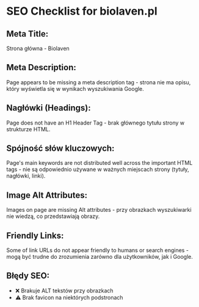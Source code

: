 
 
 # SEO Checklist for biolaven.pl

## Meta Title:
Strona główna - Biolaven

## Meta Description:
Page appears to be missing a meta description tag - strona nie ma opisu, który wyświetla się w wynikach wyszukiwania Google.

## Nagłówki (Headings):
Page does not have an H1 Header Tag - brak głównego tytułu strony w strukturze HTML.

## Spójność słów kluczowych:
Page's main keywords are not distributed well across the important HTML tags - nie są odpowiednio używane w ważnych miejscach strony (tytuły, nagłówki, linki).

## Image Alt Attributes:
Images on page are missing Alt attributes - przy obrazkach wyszukiwarki nie wiedzą, co przedstawiają obrazy.

## Friendly Links:
Some of link URLs do not appear friendly to humans or search engines - mogą być trudne do zrozumienia zarówno dla użytkowników, jak i Google.





## Błędy SEO:
- ❌ Brakuje ALT tekstów przy obrazkach
- ⚠️ Brak favicon na niektórych podstronach
